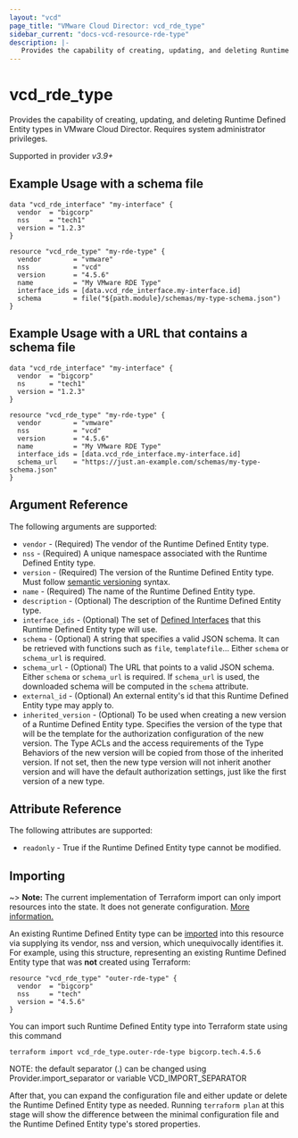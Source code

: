```yaml
---
layout: "vcd"
page_title: "VMware Cloud Director: vcd_rde_type"
sidebar_current: "docs-vcd-resource-rde-type"
description: |-
   Provides the capability of creating, updating, and deleting Runtime Defined Entity types in VMware Cloud Director.
---
```


# vcd\_rde\_type

Provides the capability of creating, updating, and deleting Runtime Defined Entity types in VMware Cloud Director.
Requires system administrator privileges.

Supported in provider *v3.9+*

## Example Usage with a schema file

```hcl
data "vcd_rde_interface" "my-interface" {
  vendor  = "bigcorp"
  nss     = "tech1"
  version = "1.2.3"
}

resource "vcd_rde_type" "my-rde-type" {
  vendor        = "vmware"
  nss           = "vcd"
  version       = "4.5.6"
  name          = "My VMware RDE Type"
  interface_ids = [data.vcd_rde_interface.my-interface.id]
  schema        = file("${path.module}/schemas/my-type-schema.json")
}
```

## Example Usage with a URL that contains a schema file

```hcl
data "vcd_rde_interface" "my-interface" {
  vendor  = "bigcorp"
  ns      = "tech1"
  version = "1.2.3"
}

resource "vcd_rde_type" "my-rde-type" {
  vendor        = "vmware"
  nss           = "vcd"
  version       = "4.5.6"
  name          = "My VMware RDE Type"
  interface_ids = [data.vcd_rde_interface.my-interface.id]
  schema_url    = "https://just.an-example.com/schemas/my-type-schema.json"
}
```

## Argument Reference

The following arguments are supported:

* `vendor` - (Required) The vendor of the Runtime Defined Entity type.
* `nss` - (Required) A unique namespace associated with the Runtime Defined Entity type.
* `version` - (Required) The version of the Runtime Defined Entity type. Must follow [semantic versioning](https://semver.org/) syntax.
* `name` - (Required) The name of the Runtime Defined Entity type.
* `description` - (Optional) The description of the Runtime Defined Entity type.
* `interface_ids` - (Optional) The set of [Defined Interfaces](/providers/vmware/vcd/latest/docs/resources/rde_interface) that this Runtime Defined Entity type will use.
* `schema` - (Optional) A string that specifies a valid JSON schema. It can be retrieved with functions such as `file`, `templatefile`... Either `schema` or `schema_url` is required.
* `schema_url` - (Optional) The URL that points to a valid JSON schema. Either `schema` or `schema_url` is required.
  If `schema_url` is used, the downloaded schema will be computed in the `schema` attribute.
* `external_id` - (Optional) An external entity's id that this Runtime Defined Entity type may apply to.
* `inherited_version` - (Optional) To be used when creating a new version of a Runtime Defined Entity type.
  Specifies the version of the type that will be the template for the authorization configuration of the new version.
  The Type ACLs and the access requirements of the Type Behaviors of the new version will be copied from those of the inherited version.
  If not set, then the new type version will not inherit another version and will have the default authorization settings, just like the first version of a new type.

## Attribute Reference

The following attributes are supported:

* `readonly` - True if the Runtime Defined Entity type cannot be modified.

## Importing

~> **Note:** The current implementation of Terraform import can only import resources into the state. It does not generate
configuration. [More information.][docs-import]

An existing Runtime Defined Entity type can be [imported][docs-import] into this resource via supplying its vendor, nss and version, which
unequivocally identifies it.
For example, using this structure, representing an existing Runtime Defined Entity type that was **not** created using Terraform:

```hcl
resource "vcd_rde_type" "outer-rde-type" {
  vendor  = "bigcorp"
  nss     = "tech"
  version = "4.5.6"
}
```

You can import such Runtime Defined Entity type into Terraform state using this command

```
terraform import vcd_rde_type.outer-rde-type bigcorp.tech.4.5.6
```

NOTE: the default separator (.) can be changed using Provider.import_separator or variable VCD_IMPORT_SEPARATOR

[docs-import]:https://www.terraform.io/docs/import/

After that, you can expand the configuration file and either update or delete the Runtime Defined Entity type as needed. Running `terraform plan`
at this stage will show the difference between the minimal configuration file and the Runtime Defined Entity type's stored properties.

